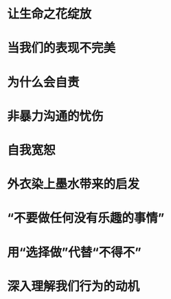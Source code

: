# 让生命之花绽放
# 当我们的表现不完美
# 为什么会自责
# 非暴力沟通的忧伤
# 自我宽恕
# 外衣染上墨水带来的启发
# “不要做任何没有乐趣的事情”
# 用“选择做”代替“不得不”
# 深入理解我们行为的动机